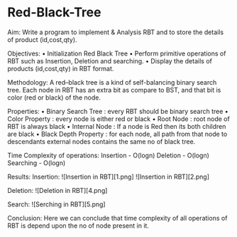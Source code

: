 # Red-Black-Tree


Aim: 
	Write a program to implement & Analysis RBT and to store the details of product (id,cost,qty).


Objectives:
    • Initialization Red Black Tree
    • Perform primitive operations of RBT such as Insertion, Deletion and searching.
    • Display the details of products (id,cost,qty) in RBT format.


Methodology:
A red–black tree is a kind of self-balancing binary search tree. Each node in RBT has an extra bit as compare to BST,
and that bit is color (red or black) of the node.

Properties:
    • Binary Search Tree : every RBT should be binary search tree
    • Color Property : every node is either red or black
    • Root Node : root node of RBT is always black
    • Internal Node : If a node is Red then its both children are black
    • Black Depth Property : for each node, all path from that node to descendants external nodes contains the same no
                            of black tree.


Time Complexity of operations:
Insertion - O(logn)
Deletion - O(logn)
Searching - O(logn) 


Results:
Insertion:
![Insertion in RBT][1.png]
![Insertion in RBT][2.png]


Deletion:
![Deletion in RBT][4.png]


Search:
![Serching in RBT][5.png]


Conclusion:
	Here we can conclude that time complexity of all operations of RBT is depend upon the no of node present in it.    	
